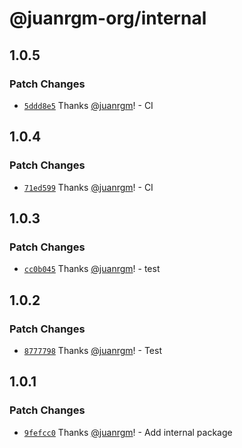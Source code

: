 # @juanrgm-org/internal

## 1.0.5

### Patch Changes

- [`5ddd8e5`](https://github.com/juanrgm/changesets-demo/commit/5ddd8e551b316761bcde57887abace6362216936) Thanks [@juanrgm](https://github.com/juanrgm)! - CI

## 1.0.4

### Patch Changes

- [`71ed599`](https://github.com/juanrgm/changesets-demo/commit/71ed599c977a6e013135298a1966c3aae534852b) Thanks [@juanrgm](https://github.com/juanrgm)! - CI

## 1.0.3

### Patch Changes

- [`cc0b045`](https://github.com/juanrgm/changesets-demo/commit/cc0b045d084488773b2fbc907db75ee9eec129e4) Thanks [@juanrgm](https://github.com/juanrgm)! - test

## 1.0.2

### Patch Changes

- [`8777798`](https://github.com/juanrgm/changesets-demo/commit/8777798aea8720324fc2d64ce3e8308267d26e5c) Thanks [@juanrgm](https://github.com/juanrgm)! - Test

## 1.0.1

### Patch Changes

- [`9fefcc0`](https://github.com/juanrgm/changesets-demo/commit/9fefcc060f213a70d6605bc5781e1457fd081dbf) Thanks [@juanrgm](https://github.com/juanrgm)! - Add internal package
